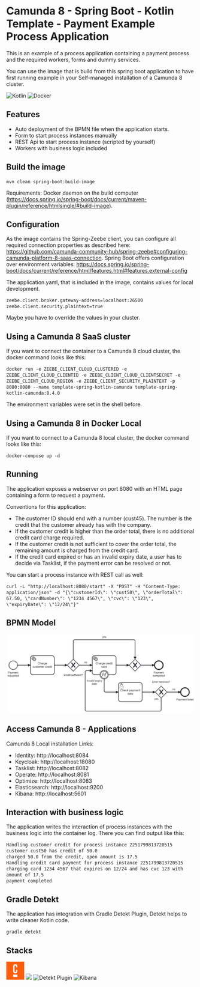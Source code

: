# Camunda 8 - Spring Boot - Kotlin Template - Payment Example Process Application

This is an example of a process application containing a payment process and the
required workers, forms and dummy services.

You can use the image that is build from this spring boot application to have
first running example in your Self-managed installation of a Camunda 8 cluster.

![Kotlin](http://ForTheBadge.com/images/badges/made-with-kotlin.svg)
![Docker](https://forthebadge.com/images/badges/docker-container.svg)

## Features

- Auto deployment of the BPMN file when the application starts.
- Form to start process instances manually
- REST Api to start process instance (scripted by yourself)
- Workers with business logic included


## Build the image

```
mvn clean spring-boot:build-image
```

Requirements: Docker daemon on the build computer
(https://docs.spring.io/spring-boot/docs/current/maven-plugin/reference/htmlsingle/#build-image).

## Configuration

As the image contains the Spring-Zeebe client, you can configure all required
connection properties as described here:
https://github.com/camunda-community-hub/spring-zeebe#configuring-camunda-platform-8-saas-connection.
Spring Boot offers configuration over environment variables:
https://docs.spring.io/spring-boot/docs/current/reference/html/features.html#features.external-config

The application.yaml, that is included in the image, contains values for local
development.

```
zeebe.client.broker.gateway-address=localhost:26500
zeebe.client.security.plaintext=true
```

Maybe you have to override the values in your cluster.

## Using a Camunda 8 SaaS cluster

If you want to connect the container to a Camunda 8 cloud cluster, the docker
command looks like this:

```
docker run -e ZEEBE_CLIENT_CLOUD_CLUSTERID -e ZEEBE_CLIENT_CLOUD_CLIENTID -e ZEEBE_CLIENT_CLOUD_CLIENTSECRET -e ZEEBE_CLIENT_CLOUD_REGION -e ZEEBE_CLIENT_SECURITY_PLAINTEXT -p 8080:8080 --name template-spring-kotlin-camunda template-spring-kotlin-camunda:8.4.0
```

The environment variables were set in the shell before.



## Using a Camunda 8 in Docker Local

If you want to connect to a Camunda 8 local cluster, the docker
command looks like this:

```
docker-compose up -d
```

## Running

The application exposes a webserver on port 8080 with an HTML page containing a
form to request a payment.

Conventions for this application:

- The customer ID should end with a number (cust45). The number is the credit
  that the customer already has with the company.
- If the customer credit is higher than the order total, there is no additional
  credit card charge required.
- If the customer credit is not sufficient to cover the order total, the
  remaining amount is charged from the credit card.
- If the credit card expired or has an invalid expiry date, a user has to decide
  via Tasklist, if the payment error can be resolved or not.

You can start a process instance with REST call as well:

```
curl -L "http://localhost:8080/start" -X "POST" -H "Content-Type: application/json" -d "{\"customerId\": \"cust50\", \"orderTotal\": 67.50, \"cardNumber\": \"1234 4567\", \"cvc\": \"123\", \"expiryDate\": \"12/24\"}"
```
## BPMN Model

<img src="src/main/resources/img/payment_process.png" />


## Access Camunda 8 - Applications

Camunda 8 Local installation Links:

- Identity: http://localhost:8084
- Keycloak: http://localhost:18080
- Tasklist: http://localhost:8082
- Operate:  http://localhost:8081
- Optimize: http://localhost:8083
- Elasticsearch: http://localhost:9200
- Kibana: http://localhost:5601

## Interaction with business logic

The application writes the interaction of process instances with the business
logic into the container log. There you can find output like this:

```
Handling customer credit for process instance 2251799813720515
customer cust50 has credit of 50.0
charged 50.0 from the credit, open amount is 17.5
Handling credit card payment for process instance 2251799813720515
charging card 1234 4567 that expires on 12/24 and has cvc 123 with amount of 17.5
payment completed
```
## Gradle Detekt 

The application has integration with Gradle Detekt Plugin, Detekt helps to write cleaner 
Kotlin code.

```
gradle detekt
```

## Stacks
<p style= "text-align: left;">
  <img src="src/main/resources/img/camunda-logo.png" />
  <img src="https://skillicons.dev/icons?i=kotlin,spring,gradle,docker,git,elasticsearch" />
<img src="https://detekt.dev/img/home/detekt-logo.svg" width="48" height="48" alt="Detekt Plugin"/>
<img src="https://www.vectorlogo.zone/logos/elasticco_kibana/elasticco_kibana-icon.svg" width="48" height="48" alt="Kibana"/>
</p>
